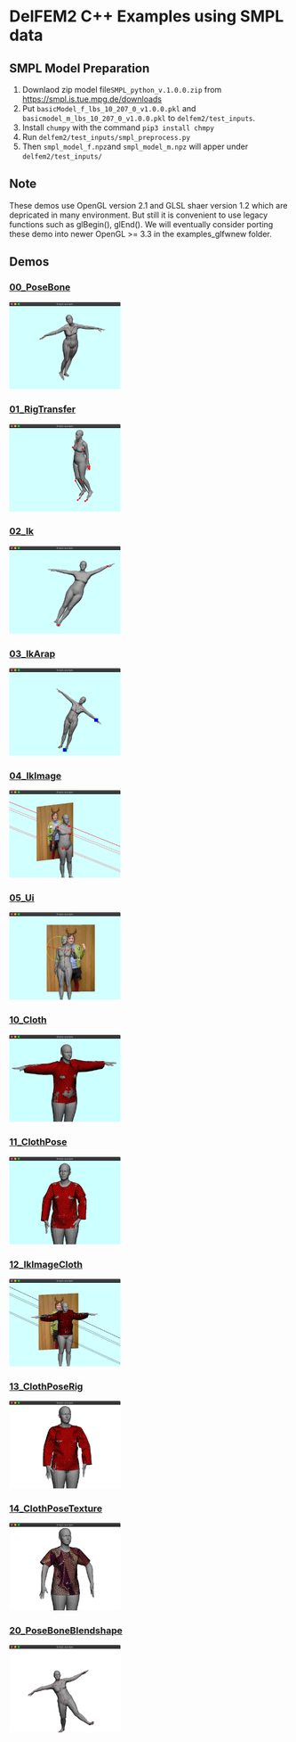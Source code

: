 # DelFEM2 C++ Examples using SMPL data





## SMPL Model Preparation

1. Downlaod zip model file```SMPL_python_v.1.0.0.zip``` from https://smpl.is.tue.mpg.de/downloads
2. Put ```basicModel_f_lbs_10_207_0_v1.0.0.pkl``` and ```basicmodel_m_lbs_10_207_0_v1.0.0.pkl``` to ```delfem2/test_inputs```.
3. Install ```chumpy``` with the command ```pip3 install chmpy```
4. Run ```delfem2/test_inputs/smpl_preprocess.py```
5. Then ```smpl_model_f.npz```and ```smpl_model_m.npz``` will apper under ```delfem2/test_inputs/```



## Note 

These demos use OpenGL version 2.1 and GLSL shaer version 1.2 which are depricated in many environment. But still it is convenient to use legacy functions such as glBegin(), glEnd(). We will eventually consider porting these demo into newer OpenGL >= 3.3 in the examples_glfwnew folder.





## Demos

### [00_PoseBone](00_PoseBone)
<img src="00_PoseBone/thumbnail.png" width=200>

### [01_RigTransfer](01_RigTransfer)
<img src="01_RigTransfer/thumbnail.png" width=200>

### [02_Ik](02_Ik)
<img src="02_Ik/thumbnail.png" width=200>

### [03_IkArap](03_IkArap)
<img src="03_IkArap/thumbnail.png" width=200>

### [04_IkImage](04_IkImage)
<img src="04_IkImage/thumbnail.png" width=200>

### [05_Ui](05_Ui)
<img src="05_Ui/thumbnail.png" width=200>

### [10_Cloth](10_Cloth)
<img src="10_Cloth/thumbnail.png" width=200>

### [11_ClothPose](11_ClothPose)
<img src="11_ClothPose/thumbnail.png" width=200>

### [12_IkImageCloth](12_IkImageCloth)

<img src="12_IkImageCloth/thumbnail.png" width=200>

### [13_ClothPoseRig](13_ClothPoseRig)

<img src="13_ClothPoseRig/thumbnail.png" width=200>



### [14_ClothPoseTexture](14_ClothPoseTexture)

<img src="14_ClothPoseTexture/thumbnail.png" width=200>



### [20_PoseBoneBlendshape](20_PoseBoneBlendshape)

<img src="20_PoseBoneBlendshape/thumbnail.png" width=200>




